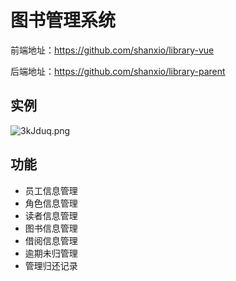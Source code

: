 # 图书管理系统

前端地址：https://github.com/shanxio/library-vue

后端地址：https://github.com/shanxio/library-parent

## 实例

![3kJduq.png](https://s2.ax1x.com/2020/02/18/3kJduq.png)

## 功能

- 员工信息管理
- 角色信息管理
- 读者信息管理
- 图书信息管理
- 借阅信息管理
- 逾期未归管理
- 管理归还记录